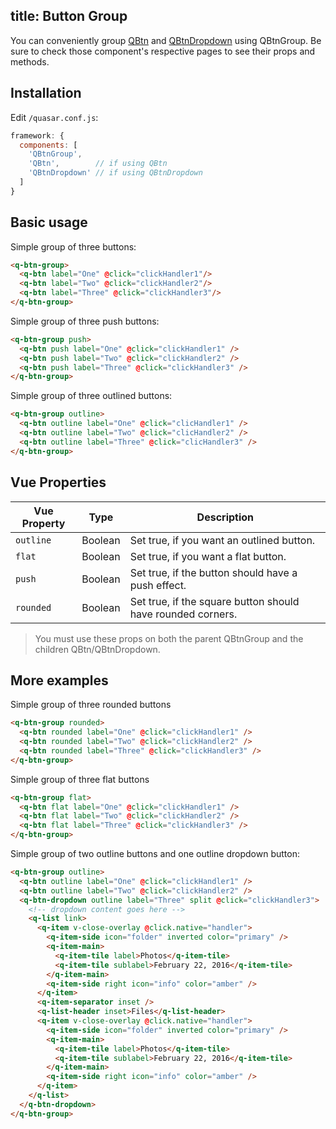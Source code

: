 title: Button Group
---
You can conveniently group [QBtn](/components/button.html) and [QBtnDropdown](/components/button-dropdown.html) using QBtnGroup. Be sure to check those component's respective pages to see their props and methods.
<input type="hidden" data-fullpage-demo="buttons/btn-group">

## Installation
Edit `/quasar.conf.js`:
```js
framework: {
  components: [
    'QBtnGroup',
    'QBtn',        // if using QBtn
    'QBtnDropdown' // if using QBtnDropdown
  ]
}
```

## Basic usage
Simple group of three buttons:
```html
<q-btn-group>
  <q-btn label="One" @click="clickHandler1"/>
  <q-btn label="Two" @click="clickHandler2"/>
  <q-btn label="Three" @click="clickHandler3"/>
</q-btn-group>
```

Simple group of three push buttons:
```html
<q-btn-group push>
  <q-btn push label="One" @click="clickHandler1" />
  <q-btn push label="Two" @click="clickHandler2" />
  <q-btn push label="Three" @click="clickHandler3" />
</q-btn-group>
```

Simple group of three outlined buttons:
```html
<q-btn-group outline>
  <q-btn outline label="One" @click="clicHandler1" />
  <q-btn outline label="Two" @click="clicHandler2" />
  <q-btn outline label="Three" @click="clicHandler3" />
</q-btn-group>
```

## Vue Properties

| Vue Property | Type    | Description |
| ---          | ---     | --- |
| `outline`    | Boolean | Set true, if you want an outlined button. |
| `flat`       | Boolean | Set true, if you want a flat button. |
| `push`       | Boolean | Set true, if the button should have a push effect. |
| `rounded`    | Boolean | Set true, if the square button should have rounded corners. |

> You must use these props on both the parent QBtnGroup and the children QBtn/QBtnDropdown.


## More examples
Simple group of three rounded buttons
```html
<q-btn-group rounded>
  <q-btn rounded label="One" @click="clickHandler1" />
  <q-btn rounded label="Two" @click="clickHandler2" />
  <q-btn rounded label="Three" @click="clickHandler3" />
</q-btn-group>
```

Simple group of three flat buttons
```html
<q-btn-group flat>
  <q-btn flat label="One" @click="clickHandler1" />
  <q-btn flat label="Two" @click="clickHandler2" />
  <q-btn flat label="Three" @click="clickHandler3" />
</q-btn-group>
```

Simple group of two outline buttons and one outline dropdown button:
```html
<q-btn-group outline>
  <q-btn outline label="One" @click="clickHandler1" />
  <q-btn outline label="Two" @click="clickHandler2" />
  <q-btn-dropdown outline label="Three" split @click="clickHandler3">
    <!-- dropdown content goes here -->
    <q-list link>
      <q-item v-close-overlay @click.native="handler">
        <q-item-side icon="folder" inverted color="primary" />
        <q-item-main>
          <q-item-tile label>Photos</q-item-tile>
          <q-item-tile sublabel>February 22, 2016</q-item-tile>
        </q-item-main>
        <q-item-side right icon="info" color="amber" />
      </q-item>
      <q-item-separator inset />
      <q-list-header inset>Files</q-list-header>
      <q-item v-close-overlay @click.native="handler">
        <q-item-side icon="folder" inverted color="primary" />
        <q-item-main>
          <q-item-tile label>Photos</q-item-tile>
          <q-item-tile sublabel>February 22, 2016</q-item-tile>
        </q-item-main>
        <q-item-side right icon="info" color="amber" />
      </q-item>
    </q-list>
  </q-btn-dropdown>
</q-btn-group>
```

